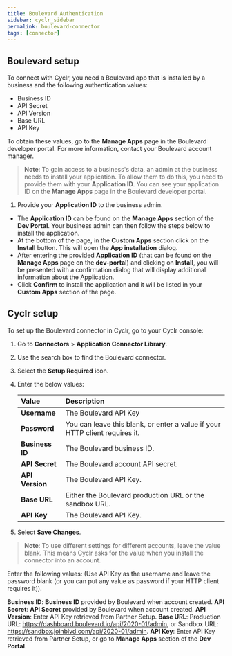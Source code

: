 ```yaml
---
title: Boulevard Authentication
sidebar: cyclr_sidebar
permalink: boulevard-connector
tags: [connector]
---
```


## Boulevard setup

To connect with Cyclr, you need a Boulevard app that is installed by a business and the following authentication values:

*  Business ID
*  API Secret
*  API Version
*  Base URL
*  API Key

To obtain these values, go to the **Manage Apps** page in the Boulevard developer portal. For more information, contact your Boulevard account manager.

>  **Note**: To gain access to a business's data, an admin at the business needs to install your application. To allow them to do this, you need to provide them with your **Application ID**. You can see your application ID on the **Manage Apps** page in the Boulevard developer portal.


1.  Provide your **Application ID** to the business admin. 
* The **Application ID** can be found on the **Manage Apps** section of the **Dev Portal**. Your business admin can then follow the steps below to install the application.
* At the bottom of the page, in the **Custom Apps** section click on the **Install** button. This will open the **App installation** dialog.
* After entering the provided **Application ID** (that can be found on the **Manage Apps** page on the **dev-portal**) and clicking on **Install**, you will be presented with a confirmation dialog that will display additional information about the Application.
* Click **Confirm** to install the application and it will be listed in your **Custom Apps** section of the page.

## Cyclr setup

To set up the Boulevard connector in Cyclr, go to your Cyclr console:

1. Go to **Connectors** > **Application Connector Library**.

2. Use the search box to find the Boulevard connector.

3. Select the **Setup Required** icon.

4. Enter the below values:

   | Value              | Description                                 |
   | :----------------- | :------------------------------------------ |
   | **Username**   | The Boulevard API Key                            |
   | **Password**   | You can leave this blank, or enter a value if your HTTP client requires it.                              |
   | **Business ID** | The Boulevard business ID. |
   | **API Secret** | The Boulevard account API secret. |
   | **API Version** | The Boulevard API Key. |
   | **Base URL** | Either the Boulevard production URL or the sandbox URL. |
   | **API Key** | The Boulevard API Key. |
   
5. Select **Save Changes**.

> **Note**: To use different settings for different accounts, leave the value blank. This means Cyclr asks for the value when you install the connector into an account.


Enter the following values:
(Use API Key as the username and leave the password blank (or you can put any value as password if your HTTP client requires it)).

**Business ID**: **Business ID** provided by Boulevard when account created.
**API Secret**: **API Secret** provided by Boulevard when account created.
**API Version**: Enter API Key retrieved from Partner Setup.
**Base URL**: Production URL: https://dashboard.boulevard.io/api/2020-01/admin, or Sandbox URL: https://sandbox.joinblvd.com/api/2020-01/admin.
**API Key**: Enter API Key retrieved from Partner Setup, or go to **Manage Apps** section of the **Dev Portal**.




